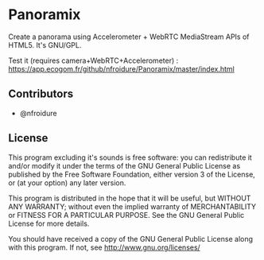 Panoramix
============

Create a panorama using Accelerometer + WebRTC MediaStream APIs of HTML5. It's GNU/GPL.

Test it (requires camera+WebRTC+Accelerometer) : https://app.ecogom.fr/github/nfroidure/Panoramix/master/index.html

Contributors
-------------
* @nfroidure

License
-------
This program excluding it's sounds is free software: you can redistribute it and/or modify it under the terms of the GNU General Public License as published by the Free Software Foundation, either version 3 of the License, or (at your option) any later version.

This program is distributed in the hope that it will be useful, but WITHOUT ANY WARRANTY; without even the implied warranty of MERCHANTABILITY or FITNESS FOR A PARTICULAR PURPOSE.  See the GNU General Public License for more details.

You should have received a copy of the GNU General Public License along with this program.  If not, see <http://www.gnu.org/licenses/>
